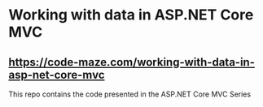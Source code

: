 # Working with data in ASP.NET Core MVC
## https://code-maze.com/working-with-data-in-asp-net-core-mvc
This repo contains the code presented in the ASP.NET Core MVC Series
